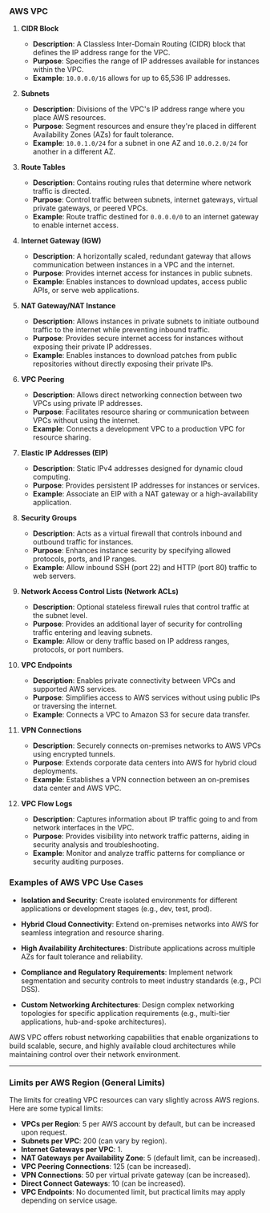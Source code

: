 ### AWS VPC

1. **CIDR Block**
   - **Description**: A Classless Inter-Domain Routing (CIDR) block that defines the IP address range for the VPC.
   - **Purpose**: Specifies the range of IP addresses available for instances within the VPC.
   - **Example**: `10.0.0.0/16` allows for up to 65,536 IP addresses.

2. **Subnets**
   - **Description**: Divisions of the VPC's IP address range where you place AWS resources.
   - **Purpose**: Segment resources and ensure they're placed in different Availability Zones (AZs) for fault tolerance.
   - **Example**: `10.0.1.0/24` for a subnet in one AZ and `10.0.2.0/24` for another in a different AZ.

3. **Route Tables**
   - **Description**: Contains routing rules that determine where network traffic is directed.
   - **Purpose**: Control traffic between subnets, internet gateways, virtual private gateways, or peered VPCs.
   - **Example**: Route traffic destined for `0.0.0.0/0` to an internet gateway to enable internet access.

4. **Internet Gateway (IGW)**
   - **Description**: A horizontally scaled, redundant gateway that allows communication between instances in a VPC and the internet.
   - **Purpose**: Provides internet access for instances in public subnets.
   - **Example**: Enables instances to download updates, access public APIs, or serve web applications.

5. **NAT Gateway/NAT Instance**
   - **Description**: Allows instances in private subnets to initiate outbound traffic to the internet while preventing inbound traffic.
   - **Purpose**: Provides secure internet access for instances without exposing their private IP addresses.
   - **Example**: Enables instances to download patches from public repositories without directly exposing their private IPs.

6. **VPC Peering**
   - **Description**: Allows direct networking connection between two VPCs using private IP addresses.
   - **Purpose**: Facilitates resource sharing or communication between VPCs without using the internet.
   - **Example**: Connects a development VPC to a production VPC for resource sharing.

7. **Elastic IP Addresses (EIP)**
   - **Description**: Static IPv4 addresses designed for dynamic cloud computing.
   - **Purpose**: Provides persistent IP addresses for instances or services.
   - **Example**: Associate an EIP with a NAT gateway or a high-availability application.

8. **Security Groups**
   - **Description**: Acts as a virtual firewall that controls inbound and outbound traffic for instances.
   - **Purpose**: Enhances instance security by specifying allowed protocols, ports, and IP ranges.
   - **Example**: Allow inbound SSH (port 22) and HTTP (port 80) traffic to web servers.

9. **Network Access Control Lists (Network ACLs)**
   - **Description**: Optional stateless firewall rules that control traffic at the subnet level.
   - **Purpose**: Provides an additional layer of security for controlling traffic entering and leaving subnets.
   - **Example**: Allow or deny traffic based on IP address ranges, protocols, or port numbers.

10. **VPC Endpoints**
    - **Description**: Enables private connectivity between VPCs and supported AWS services.
    - **Purpose**: Simplifies access to AWS services without using public IPs or traversing the internet.
    - **Example**: Connects a VPC to Amazon S3 for secure data transfer.

11. **VPN Connections**
    - **Description**: Securely connects on-premises networks to AWS VPCs using encrypted tunnels.
    - **Purpose**: Extends corporate data centers into AWS for hybrid cloud deployments.
    - **Example**: Establishes a VPN connection between an on-premises data center and AWS VPC.

12. **VPC Flow Logs**
    - **Description**: Captures information about IP traffic going to and from network interfaces in the VPC.
    - **Purpose**: Provides visibility into network traffic patterns, aiding in security analysis and troubleshooting.
    - **Example**: Monitor and analyze traffic patterns for compliance or security auditing purposes.

### Examples of AWS VPC Use Cases

- **Isolation and Security**: Create isolated environments for different applications or development stages (e.g., dev, test, prod).

- **Hybrid Cloud Connectivity**: Extend on-premises networks into AWS for seamless integration and resource sharing.

- **High Availability Architectures**: Distribute applications across multiple AZs for fault tolerance and reliability.

- **Compliance and Regulatory Requirements**: Implement network segmentation and security controls to meet industry standards (e.g., PCI DSS).

- **Custom Networking Architectures**: Design complex networking topologies for specific application requirements (e.g., multi-tier applications, hub-and-spoke architectures).

AWS VPC offers robust networking capabilities that enable organizations to build scalable, secure, and highly available cloud architectures while maintaining control over their network environment.

--------------------------------------------------

### Limits per AWS Region (General Limits)

The limits for creating VPC resources can vary slightly across AWS regions. Here are some typical limits:

- **VPCs per Region**: 5 per AWS account by default, but can be increased upon request.
- **Subnets per VPC**: 200 (can vary by region).
- **Internet Gateways per VPC**: 1.
- **NAT Gateways per Availability Zone**: 5 (default limit, can be increased).
- **VPC Peering Connections**: 125 (can be increased).
- **VPN Connections**: 50 per virtual private gateway (can be increased).
- **Direct Connect Gateways**: 10 (can be increased).
- **VPC Endpoints**: No documented limit, but practical limits may apply depending on service usage.